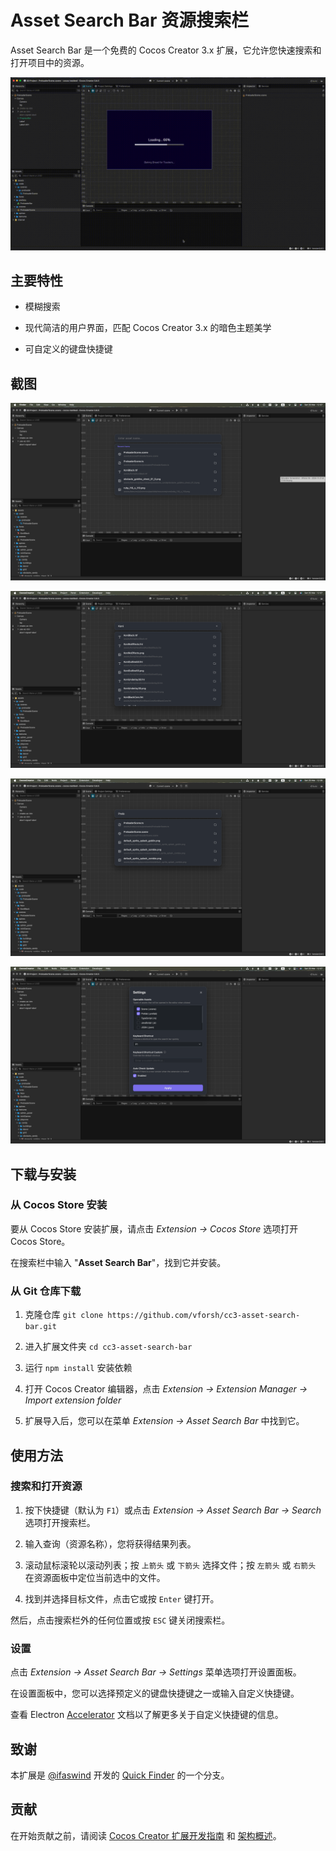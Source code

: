 # Asset Search Bar 资源搜索栏

Asset Search Bar 是一个免费的 Cocos Creator 3.x 扩展，它允许您快速搜索和打开项目中的资源。

![video](https://github.com/vforsh/cc3-asset-search-bar/blob/main/screenshots/asb-video.gif?raw=true)


## 主要特性

- 模糊搜索

- 现代简洁的用户界面，匹配 Cocos Creator 3.x 的暗色主题美学

- 可自定义的键盘快捷键


## 截图

![recent-items](https://github.com/vforsh/cc3-asset-search-bar/blob/main/screenshots/recent-items.png?raw=true)

![search-2](https://github.com/vforsh/cc3-asset-search-bar/blob/main/screenshots/search-2.png?raw=true)

![search-3](https://github.com/vforsh/cc3-asset-search-bar/blob/main/screenshots/search-3.png?raw=true)

![settings](https://github.com/vforsh/cc3-asset-search-bar/blob/main/screenshots/settings.png?raw=true)


## 下载与安装

### 从 Cocos Store 安装

要从 Cocos Store 安装扩展，请点击 *Extension -> Cocos Store* 选项打开 Cocos Store。

在搜索栏中输入 "**Asset Search Bar**"，找到它并安装。


### 从 Git 仓库下载

1. 克隆仓库 `git clone https://github.com/vforsh/cc3-asset-search-bar.git`

2. 进入扩展文件夹 `cd cc3-asset-search-bar`

3. 运行 `npm install` 安装依赖

4. 打开 Cocos Creator 编辑器，点击 *Extension -> Extension Manager -> Import extension folder*

5. 扩展导入后，您可以在菜单 *Extension -> Asset Search Bar* 中找到它。


## 使用方法

### 搜索和打开资源

1. 按下快捷键（默认为 `F1`）或点击 *Extension -> Asset Search Bar -> Search* 选项打开搜索栏。

2. 输入查询（资源名称），您将获得结果列表。

3. 滚动鼠标滚轮以滚动列表；按 `上箭头` 或 `下箭头` 选择文件；按 `左箭头` 或 `右箭头` 在资源面板中定位当前选中的文件。

4. 找到并选择目标文件，点击它或按 `Enter` 键打开。

然后，点击搜索栏外的任何位置或按 `ESC` 键关闭搜索栏。


### 设置

点击 *Extension -> Asset Search Bar -> Settings* 菜单选项打开设置面板。

在设置面板中，您可以选择预定义的键盘快捷键之一或输入自定义快捷键。

查看 Electron [Accelerator](https://www.electronjs.org/docs/api/accelerator) 文档以了解更多关于自定义快捷键的信息。


## 致谢

本扩展是 [@ifaswind](https://gitee.com/ifaswind) 开发的 [Quick Finder](https://gitee.com/ifaswind/ccc-quick-finder) 的一个分支。


## 贡献

在开始贡献之前，请阅读 [Cocos Creator 扩展开发指南](https://docs.cocos.com/creator/3.8/manual/en/editor/extension/readme.html) 和 [架构概述](./ARCHITECTURE.md)。
